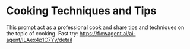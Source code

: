 # Cooking Techniques and Tips
This prompt act as a professional cook and share tips and techniques on the topic of cooking.
Fast try: https://flowagent.ai/ai-agent/ILAex4p1C7Yy/detail
